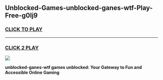 
## Unblocked-Games-unblocked-ganes-wtf-Play-Free-g0lj9
<h3>
<a href="https://premium76.site?title=unblocked-ganes-wtf&ref=12A">CLICK TO PLAY</a></h3>
<hr>

<h3>
<a href="https://premium76.site?title=unblocked-ganes-wtf&ref=12A">CLICK 2 PLAY</a>
  
</h3>

<a href="https://premium76.site?title=unblocked-ganes-wtf&ref=12A"><img src="https://clearcache.store/games.png"></a>


**unblocked-ganes-wtf games unblocked: Your Gateway to Fun and Accessible Online Gaming**
